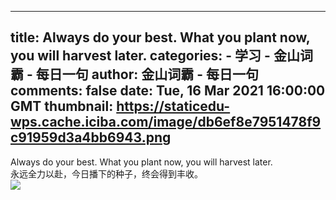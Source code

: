 
---
title: Always do your best. What you plant now, you will harvest later.
categories: 
    - 学习
    - 金山词霸 - 每日一句
author: 金山词霸 - 每日一句
comments: false
date: Tue, 16 Mar 2021 16:00:00 GMT
thumbnail: https://staticedu-wps.cache.iciba.com/image/db6ef8e7951478f9c91959d3a4bb6943.png
---

<div>   
Always do your best. What you plant now, you will harvest later.<br>永远全力以赴，今日播下的种子，终会得到丰收。<br><img src="https://staticedu-wps.cache.iciba.com/image/db6ef8e7951478f9c91959d3a4bb6943.png" referrerpolicy="no-referrer">  
</div>
            